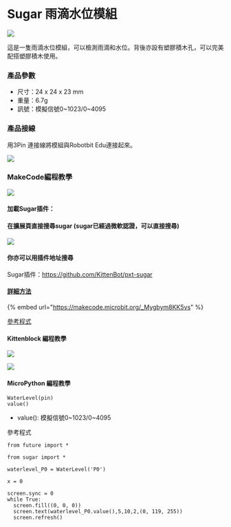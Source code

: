# Sugar 雨滴水位模組

![](https://kittenbothk.readthedocs.io/en/latest/\_images/water1.png)

這是一隻雨滴水位模組，可以檢測雨滴和水位。背後亦設有塑膠積木孔，可以完美配搭塑膠積木使用。

### 產品參數

* 尺寸：24 x 24 x 23 mm
* 重量：6.7g
* 訊號：模擬信號0\~1023/0\~4095

### 產品接線

用3Pin 連接線將模組與Robotbit Edu連接起來。

![](https://kittenbothk.readthedocs.io/en/latest/\_images/water\_wire3.png)

### MakeCode編程教學

![](https://kittenbothk.readthedocs.io/en/latest/\_images/mcbanner15.png)

#### 加載Sugar插件：

#### 在擴展頁直接搜尋sugar (sugar已經過微軟認證，可以直接搜尋)

![](https://kittenbothk.readthedocs.io/en/latest/\_images/sugar\_search.gif)

#### 你亦可以用插件地址搜尋

Sugar插件：https://github.com/KittenBot/pxt-sugar

#### [詳細方法](../../programmingplatforms/makecode/kittenbotandmakecode.md)

{% embed url="https://makecode.microbit.org/_Mygbym8KK5vs" %}

[參考程式](https://makecode.microbit.org/\_Mygbym8KK5vs)

#### Kittenblock 編程教學

![](https://kittenbothk.readthedocs.io/en/latest/\_images/kbbanner9.png)

![](https://kittenbothk.readthedocs.io/en/latest/\_images/water3.png)

#### MicroPython 編程教學

```
WaterLevel(pin)
value()
```

* value(): 模擬信號0\~1023/0\~4095

參考程式

```
from future import *

from sugar import *

waterlevel_P0 = WaterLevel('P0')

x = 0

screen.sync = 0
while True:
  screen.fill((0, 0, 0))
  screen.text(waterlevel_P0.value(),5,10,2,(0, 119, 255))
  screen.refresh()
```
